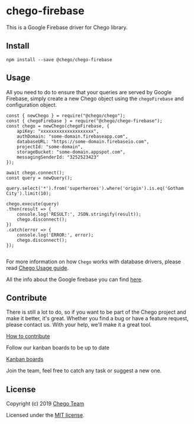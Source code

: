 # chego-firebase

This is a Google Firebase driver for Chego library.

## Install
```
npm install --save @chego/chego-firebase
```

## Usage
All you need to do to ensure that your queries are served by Google Firebase, simply create a new Chego object using the `chegoFirebase` and configuration object.

```
const { newChego } = require("@chego/chego");
const { chegoFirebase } = require("@chego/chego-firebase");
const chego = newChego(chegoFirebase, {
    apiKey: "xxxxxxxxxxxxxxxxxxxx",
    authDomain: "some-domain.firebaseapp.com",
    databaseURL: "https://some-domain.firebaseio.com",
    projectId: "some-domain",
    storageBucket: "some-domain.appspot.com",
    messagingSenderId: "3252523423"
});

await chego.connect();
const query = newQuery();

query.select('*').from('superheroes').where('origin').is.eq('Gotham City').limit(10);

chego.execute(query)
.then(result => { 
    console.log('RESULT:', JSON.stringify(result));
    chego.disconnect();
})
.catch(error => { 
    console.log('ERROR:', error); 
    chego.disconnect();
});


```
For more information on how `Chego` works with database drivers, please read [Chego Usage guide](https://github.com/chegojs/chego/blob/master/README.md).

All the info about the Google firebase you can find [here](https://firebase.google.com/).

## Contribute
There is still a lot to do, so if you want to be part of the Chego project and make it better, it's great.
Whether you find a bug or have a feature request, please contact us. With your help, we'll make it a great tool.

[How to contribute](https://github.com/orgs/chegojs/chego/CONTRIBUTING.md)

Follow our kanban boards to be up to date

[Kanban boards](https://github.com/orgs/chegojs/projects/2)

Join the team, feel free to catch any task or suggest a new one.

## License

Copyright (c) 2019 [Chego Team](https://github.com/orgs/chegojs/people)

Licensed under the [MIT license](LICENSE).
